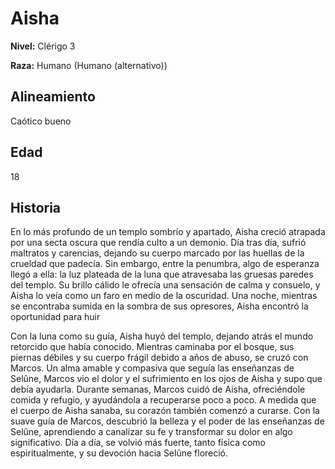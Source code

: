 # Aisha

**Nivel:** Clérigo 3

**Raza:** Humano (Humano (alternativo))

## Alineamiento
Caótico bueno

## Edad
18

## Historia
En lo más profundo de un templo sombrío y apartado, Aisha creció atrapada por una secta oscura que rendía culto a un demonio. Día tras día, sufrió maltratos y carencias, dejando su cuerpo marcado por las huellas de la crueldad que padecía. Sin embargo, entre la penumbra, algo de esperanza llegó a ella: la luz plateada de la luna que atravesaba las gruesas paredes del templo. Su brillo cálido le ofrecía una sensación de calma y consuelo, y Aisha lo veía como un faro en medio de la oscuridad.
Una noche, mientras se encontraba sumida en la sombra de sus opresores, Aisha encontró la oportunidad para huir 

Con la luna como su guía, Aisha huyó del templo, dejando atrás el mundo retorcido que había conocido. Mientras caminaba por el bosque, sus piernas débiles y su cuerpo frágil debido a años de abuso, se cruzó con Marcos. Un alma amable y compasiva que seguía las enseñanzas de Selûne, Marcos vio el dolor y el sufrimiento en los ojos de Aisha y supo que debía ayudarla.
Durante semanas, Marcos cuidó de Aisha, ofreciéndole comida y refugio, y ayudándola a recuperarse poco a poco. A medida que el cuerpo de Aisha sanaba, su corazón también comenzó a curarse. Con la suave guía de Marcos, descubrió la belleza y el poder de las enseñanzas de Selûne, aprendiendo a canalizar su fe y transformar su dolor en algo significativo.
Día a día, se volvió más fuerte, tanto física como espiritualmente, y su devoción hacia Selûne floreció.

